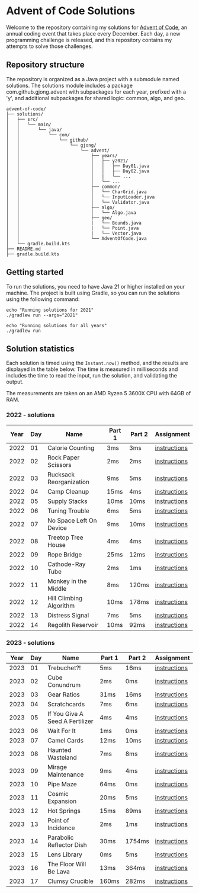 # Advent of Code Solutions

Welcome to the repository containing my solutions for [Advent of Code](https://adventofcode.com/), an annual coding
event that takes place every December.
Each day, a new programming challenge is released, and this repository contains my attempts to solve those challenges.

## Repository structure

The repository is organized as a Java project with a submodule named solutions. The solutions module includes a package
com.github.gjong.advent with subpackages for each year, prefixed with a 'y', and additional subpackages for shared
logic: common, algo, and geo.

```
advent-of-code/
├── solutions/
│   ├── src/
│   │   └── main/
│   │       └── java/
│   │           └── com/
│   │               └── github/
│   │                   └── gjong/
│   │                       └── advent/
│   │                           ├── years/
│   │                           │   ├── y2021/
│   │                           │   │   ├── Day01.java
│   │                           │   │   ├── Day02.java
│   │                           │   |   └── ...
│   │                           │   └── ...
│   │                           ├── common/
│   │                           │   └── CharGrid.java
│   │                           │   └── InputLoader.java
│   │                           │   └── Validator.java
│   │                           ├── algo/
│   │                           │   └── Algo.java
│   │                           ├── geo/
│   │                           |   └── Bounds.java
│   │                           |   └── Point.java
│   │                           |   └── Vector.java
│   │                           └── AdventOfCode.java
│   └── gradle.build.kts
├── README.md
├── gradle.build.kts
```

## Getting started

To run the solutions, you need to have Java 21 or higher installed on your machine.
The project is built using Gradle, so you can run the solutions using the following command:

```shell
echo "Running solutions for 2021"
./gradlew run --args="2021"

echo "Running solutions for all years"
./gradlew run
```

## Solution statistics

Each solution is timed using the `Instant.now()` method, and the results are displayed in the table below.
The time is measured in milliseconds and includes the time to read the input, run the solution, and validating the output.

The measurements are taken on an AMD Ryzen 5 3600X CPU with 64GB of RAM.

### 2022 - solutions

| Year | Day | Name                    | Part 1 | Part 2 | Assignment                                           |
|------|-----|-------------------------|--------|--------|------------------------------------------------------|
| 2022 | 01  | Calorie Counting        | 3ms    | 3ms    | [instructions](https://adventofcode.com/2022/day/1)  |
| 2022 | 02  | Rock Paper Scissors     | 2ms    | 2ms    | [instructions](https://adventofcode.com/2022/day/2)  |
| 2022 | 03  | Rucksack Reorganization | 9ms    | 5ms    | [instructions](https://adventofcode.com/2022/day/3)  |
| 2022 | 04  | Camp Cleanup            | 15ms   | 4ms    | [instructions](https://adventofcode.com/2022/day/4)  |
| 2022 | 05  | Supply Stacks           | 10ms   | 10ms   | [instructions](https://adventofcode.com/2022/day/5)  |
| 2022 | 06  | Tuning Trouble          | 6ms    | 5ms    | [instructions](https://adventofcode.com/2022/day/6)  |
| 2022 | 07  | No Space Left On Device | 9ms    | 10ms   | [instructions](https://adventofcode.com/2022/day/7)  |
| 2022 | 08  | Treetop Tree House      | 4ms    | 4ms    | [instructions](https://adventofcode.com/2022/day/8)  |
| 2022 | 09  | Rope Bridge             | 25ms   | 12ms   | [instructions](https://adventofcode.com/2022/day/9)  |
| 2022 | 10  | Cathode-Ray Tube        | 2ms    | 1ms    | [instructions](https://adventofcode.com/2022/day/10) |
| 2022 | 11  | Monkey in the Middle    | 8ms    | 120ms  | [instructions](https://adventofcode.com/2022/day/11) |
| 2022 | 12  | Hill Climbing Algorithm | 10ms   | 178ms  | [instructions](https://adventofcode.com/2022/day/12) |
| 2022 | 13  | Distress Signal         | 7ms    | 5ms    | [instructions](https://adventofcode.com/2022/day/13) |
| 2022 | 14  | Regolith Reservoir      | 10ms   | 92ms   | [instructions](https://adventofcode.com/2022/day/14) |

### 2023 - solutions

| Year | Day | Name                            | Part 1 | Part 2 | Assignment                                           |
|------|-----|---------------------------------|--------|--------|------------------------------------------------------|
| 2023 | 01  | Trebuchet?!                     | 5ms    | 16ms   | [instructions](https://adventofcode.com/2023/day/1)  |
| 2023 | 02  | Cube Conundrum                  | 2ms    | 0ms    | [instructions](https://adventofcode.com/2023/day/2)  |
| 2023 | 03  | Gear Ratios                     | 31ms   | 16ms   | [instructions](https://adventofcode.com/2023/day/3)  |
| 2023 | 04  | Scratchcards                    | 7ms    | 6ms    | [instructions](https://adventofcode.com/2023/day/4)  |
| 2023 | 05  | If You Give A Seed A Fertilizer | 4ms    | 4ms    | [instructions](https://adventofcode.com/2023/day/5)  |
| 2023 | 06  | Wait For It                     | 1ms    | 0ms    | [instructions](https://adventofcode.com/2023/day/6)  |
| 2023 | 07  | Camel Cards                     | 12ms   | 10ms   | [instructions](https://adventofcode.com/2023/day/7)  |
| 2023 | 08  | Haunted Wasteland               | 7ms    | 8ms    | [instructions](https://adventofcode.com/2023/day/8)  |
| 2023 | 09  | Mirage Maintenance              | 9ms    | 4ms    | [instructions](https://adventofcode.com/2023/day/9)  |
| 2023 | 10  | Pipe Maze                       | 64ms   | 0ms    | [instructions](https://adventofcode.com/2023/day/10) |
| 2023 | 11  | Cosmic Expansion                | 20ms   | 5ms    | [instructions](https://adventofcode.com/2023/day/11) |
| 2023 | 12  | Hot Springs                     | 15ms   | 89ms   | [instructions](https://adventofcode.com/2023/day/12) |
| 2023 | 13  | Point of Incidence              | 2ms    | 1ms    | [instructions](https://adventofcode.com/2023/day/13) |
| 2023 | 14  | Parabolic Reflector Dish        | 30ms   | 1754ms | [instructions](https://adventofcode.com/2023/day/14) |
| 2023 | 15  | Lens Library                    | 0ms    | 5ms    | [instructions](https://adventofcode.com/2023/day/15) |
| 2023 | 16  | The Floor Will Be Lava          | 13ms   | 364ms  | [instructions](https://adventofcode.com/2023/day/16) |
| 2023 | 17  | Clumsy Crucible                 | 160ms  | 282ms  | [instructions](https://adventofcode.com/2023/day/17) |